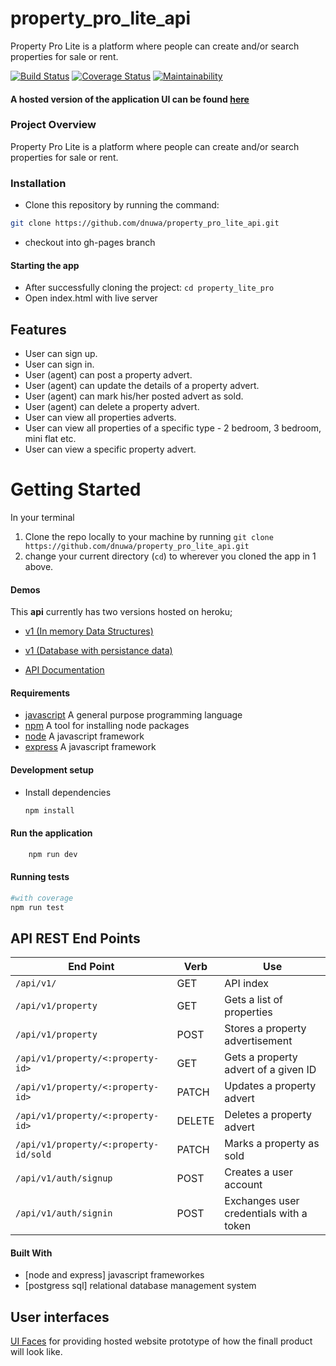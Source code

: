 # property_pro_lite_api
Property Pro Lite is a platform where people can create and/or search properties for sale or rent.

[![Build Status](https://travis-ci.org/dnuwa/property_pro_lite_api.svg?branch=develop)](https://travis-ci.org/dnuwa/property_pro_lite_api)              [![Coverage Status](https://coveralls.io/repos/github/dnuwa/property_pro_lite_api/badge.svg?branch=develop)](https://coveralls.io/github/dnuwa/property_pro_lite_api?branch=develop)                [![Maintainability](https://api.codeclimate.com/v1/badges/9046cf3cf9bf0d6ad28a/maintainability)](https://codeclimate.com/github/dnuwa/property_pro_lite_api/maintainability)

#### A hosted version of the application UI can be found [here](https://dnuwa.github.io/property_lite_pro/UI/)

### Project Overview
Property Pro Lite is a platform where people can create and/or search properties for sale or rent.

### Installation

- Clone this repository by running the command:

```bash
git clone https://github.com/dnuwa/property_pro_lite_api.git
```
- checkout into gh-pages branch

#### Starting the app

- After successfully cloning the project: `cd property_lite_pro`
- Open index.html with live server

## Features
- User can sign up.
- User can sign in.
- User (agent) can post a property advert.
- User (agent) can update the details of a property advert.
- User (agent) can mark his/her posted advert as sold.
- User (agent) can delete a property advert.
- User can view all properties adverts.
- User can view all properties of a specific type - 2 bedroom, 3 bedroom, mini flat etc.
- User can view a specific property advert.

# Getting Started
In your terminal
1. Clone the repo locally to your machine by running `git clone https://github.com/dnuwa/property_pro_lite_api.git`
2. change your current directory (`cd`) to wherever you cloned the app in 1 above.

#### Demos
This __api__ currently  has two versions hosted on heroku;
- [v1 (In memory Data Structures)](https://property-pro1.herokuapp.com/api/v1)

- [v1 (Database with persistance data)](https://banka-database-api.herokuapp.com/api/v1)

- [API Documentation](https://property-pro-lite-api-app.herokuapp.com/api_docs/)

#### Requirements
- [javascript](https://developer.mozilla.org/en-US/docs/Web/JavaScript/Reference) A general purpose programming language
- [npm](https://docs.npmjs.com/about-npm/) A tool for installing node packages
- [node](https://nodejs.org/en/docs/)  A javascript framework
- [express](https://expressjs.com/en/api.html)  A javascript framework

#### Development setup

- Install dependencies
  ```bash
  npm install
  ```
#### Run the application
```bash
    npm run dev
```

#### Running tests
```bash
#with coverage
npm run test
```

## API REST End Points
| End Point                                           | Verb |Use                                            |
| ----------------------------------------------------|------|-----------------------------------------------|
|`/api/v1/`                                         |GET   |API index                                      |
|`/api/v1/property`                                |GET   |Gets a list of properties                      |
|`/api/v1/property`                                |POST  |Stores a property advertisement                     |
|`/api/v1/property/<:property-id>`                       |GET   |Gets a property advert of a given ID         |
|`/api/v1/property/<:property-id> `                      |PATCH |Updates a property advert                    |
|`/api/v1/property/<:property-id>`                        |DELETE|Deletes a property advert                   |
|`/api/v1/property/<:property-id/sold`               |PATCH   | Marks a property as sold          |
|`/api/v1/auth/signup`                              |POST  | Creates a user account                        |
|`/api/v1/auth/signin`                               |POST  |Exchanges  user credentials with a token       |


#### Built With
- [node and express] javascript frameworkes
- [postgress sql] relational database management system


## User interfaces
[UI Faces](https://dnuwa.github.io/property_lite_pro/UI/) for providing hosted website prototype of how the finall product will look like.

